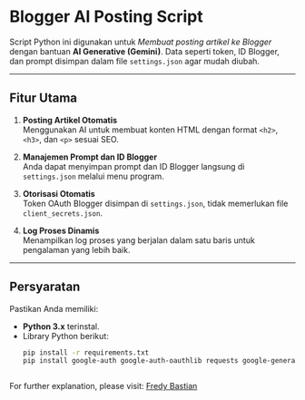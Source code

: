 # **Blogger AI Posting Script**

Script Python ini digunakan untuk *Membuat posting artikel ke Blogger* dengan bantuan **AI Generative (Gemini)**. Data seperti token, ID Blogger, dan prompt disimpan dalam file `settings.json` agar mudah diubah.

---

## **Fitur Utama**

1. **Posting Artikel Otomatis**  
   Menggunakan AI untuk membuat konten HTML dengan format `<h2>`, `<h3>`, dan `<p>` sesuai SEO.

2. **Manajemen Prompt dan ID Blogger**  
   Anda dapat menyimpan prompt dan ID Blogger langsung di `settings.json` melalui menu program.

3. **Otorisasi Otomatis**  
   Token OAuth Blogger disimpan di `settings.json`, tidak memerlukan file `client_secrets.json`.

4. **Log Proses Dinamis**  
   Menampilkan log proses yang berjalan dalam satu baris untuk pengalaman yang lebih baik.

---

## **Persyaratan**

Pastikan Anda memiliki:
- **Python 3.x** terinstal.
- Library Python berikut:
  ```bash
  pip install -r requirements.txt
  pip install google-auth google-auth-oauthlib requests google-generativeai
  


For further explanation, please visit: [Fredy Bastian](https://www.fredybastian.com/)
